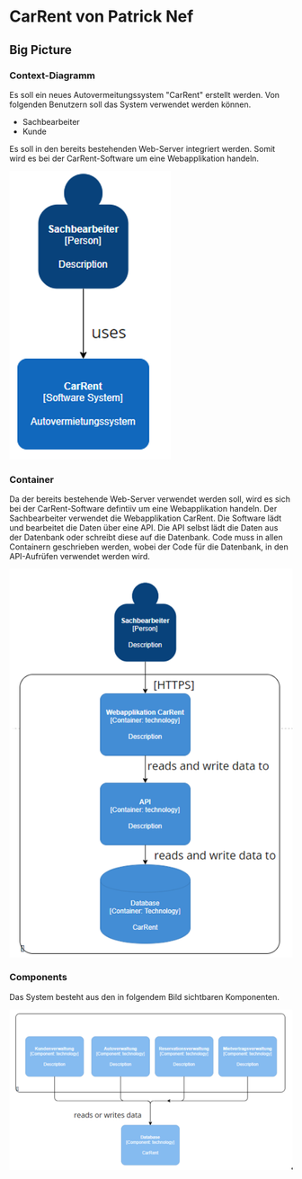 # CarRent von Patrick Nef

## Big Picture

### Context-Diagramm

Es soll ein neues Autovermeitungssystem "CarRent" erstellt werden. Von folgenden Benutzern soll das System verwendet werden können.
- Sachbearbeiter
- Kunde

Es soll in den bereits bestehenden Web-Server integriert werden. Somit wird es bei der CarRent-Software um eine Webapplikation handeln.

![](docs/Images/Context.png)

### Container

Da der bereits bestehende Web-Server verwendet werden soll, wird es sich bei der CarRent-Software defintiiv um eine Webapplikation handeln.
Der Sachbearbeiter verwendet die Webapplikation CarRent. Die Software lädt und bearbeitet die Daten über eine API. Die API selbst lädt die Daten aus der Datenbank oder schreibt diese auf die Datenbank.
Code muss in allen Containern geschrieben werden, wobei der Code für die Datenbank, in den API-Aufrüfen verwendet werden wird.

![](docs/Images/Container.png)

### Components

Das System besteht aus den in folgendem Bild sichtbaren Komponenten.

![](docs/Images/Components.png)